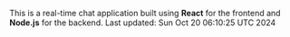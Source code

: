 This is a real-time chat application built using **React** for the frontend and **Node.js** for the backend.
Last updated: Sun Oct 20 06:10:25 UTC 2024
